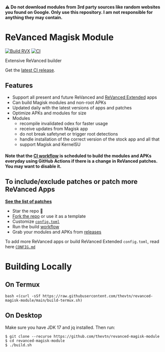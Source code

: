 #### ⚠️ Do not download modules from 3rd party sources like random websites you found on Google. Only use this repository. I am not responsible for anything they may contain.

# ReVanced Magisk Module

[![Build RVX](https://github.com/thevtn/revanced-magisk-module/actions/workflows/build.yml/badge.svg)](https://github.com/thevtn/revanced-magisk-module/actions/workflows/build.yml)
[![CI](https://github.com/thevtn/revanced-magisk-module/actions/workflows/ci.yml/badge.svg?event=schedule)](https://github.com/thevtn/revanced-magisk-module/actions/workflows/ci.yml)

Extensive ReVanced builder  

Get the [latest CI release](https://github.com/thevtn/revanced-magisk-module/releases).


## Features
 * Support all present and future ReVanced and [ReVanced Extended](https://github.com/inotia00/revanced-patches) apps
 * Can build Magisk modules and non-root APKs
 * Updated daily with the latest versions of apps and patches
 * Optimize APKs and modules for size
 * Modules
     * recompile invalidated odex for faster usage
     * receive updates from Magisk app
     * do not break safetynet or trigger root detections
     * handle installation of the correct version of the stock app and all that
     * support Magisk and KernelSU

#### **Note that the [CI workflow](../../actions/workflows/ci.yml) is scheduled to build the modules and APKs everyday using GitHub Actions if there is a change in ReVanced patches. You may want to disable it.**

## To include/exclude patches or patch more ReVanced Apps
[**See the list of patches**](https://github.com/inotia00/revanced-patches#-patches)

 * Star the repo :eyes:
 * [Fork the repo](https://github.com/thevtn/revanced-magisk-module/fork) or use it as a template
 * Customize [`config.toml`](./config.toml)
 * Run the build [workflow](../../actions/workflows/build.yml)
 * Grab your modules and APKs from [releases](../../releases)

To add more ReVanced apps or build ReVanced Extended `config.toml`, read here [`CONFIG.md`](./CONFIG.md)

# Building Locally
## On Termux
```console
bash <(curl -sSf https://raw.githubusercontent.com/thevtn/revanced-magisk-module/main/build-termux.sh)
```

## On Desktop
Make sure you have JDK 17 and jq installed. Then run:

```console
$ git clone --recurse https://github.com/thevtn/revanced-magisk-module
$ cd revanced-magisk-module
$ ./build.sh
```
